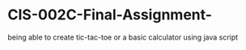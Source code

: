# CIS-002C-Final-Assignment-
being able to create tic-tac-toe or a basic calculator using java script
